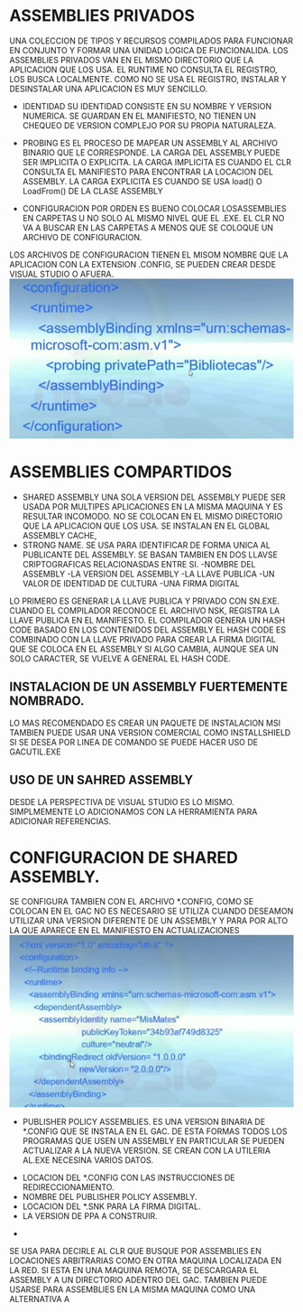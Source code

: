 # ASSEMBLIES PRIVADOS
UNA COLECCION DE TIPOS Y RECURSOS COMPILADOS PARA FUNCIONAR EN CONJUNTO Y FORMAR UNA UNIDAD LOGICA DE FUNCIONALIDA.
LOS ASSEMBLIES PRIVADOS VAN EN EL MISMO DIRECTORIO QUE LA APLICACION QUE LOS USA. EL RUNTIME NO CONSULTA EL REGISTRO, LOS BUSCA LOCALMENTE.
COMO NO SE USA EL REGISTRO, INSTALAR Y DESINSTALAR UNA APLICACION ES MUY SENCILLO.

* IDENTIDAD
SU IDENTIDAD CONSISTE EN SU NOMBRE Y VERSION  NUMERICA. SE GUARDAN EN EL MANIFIESTO, NO TIENEN UN CHEQUEO DE VERSION COMPLEJO POR SU PROPIA NATURALEZA.

* PROBING
ES EL PROCESO DE MAPEAR UN ASSEMBLY AL ARCHIVO BINARIO QUE LE CORRESPONDE.
LA CARGA DEL ASSEMBLY PUEDE SER IMPLICITA O EXPLICITA. LA CARGA IMPLICITA ES CUANDO EL CLR CONSULTA EL MANIFIESTO PARA ENCONTRAR LA LOCACION DEL ASSEMBLY. LA CARGA EXPLICITA ES CUANDO SE USA load() O LoadFrom() DE LA CLASE ASSEMBLY

* CONFIGURACION
POR ORDEN ES BUENO COLOCAR LOSASSEMBLIES EN CARPETAS U NO SOLO AL MISMO NIVEL QUE EL .EXE. EL CLR NO VA A BUSCAR EN LAS CARPETAS A MENOS QUE SE COLOQUE UN ARCHIVO DE CONFIGURACION.

LOS ARCHIVOS DE CONFIGURACION TIENEN EL MISOM NOMBRE QUE LA APLICACION CON LA EXTENSION .CONFIG, SE PUEDEN CREAR DESDE VISUAL STUDIO O AFUERA.
![archivo configuacion](./archivoconfiguration.png)

# ASSEMBLIES COMPARTIDOS
* SHARED ASSEMBLY
UNA SOLA VERSION DEL ASSEMBLY PUEDE SER USADA POR MULTIPES APLICACIONES EN LA MISMA MAQUINA Y ES RESULTAR INCOMODO. NO SE COLOCAN EN EL MISMO DIRECTORIO QUE LA APLICACION QUE LOS USA.
SE INSTALAN EN EL GLOBAL ASSEMBLY CACHE,
* STRONG NAME.
SE USA PARA IDENTIFICAR DE FORMA UNICA AL PUBLICANTE DEL ASSEMBLY. SE BASAN TAMBIEN EN DOS LLAVSE CRIPTOGRAFICAS RELACIONASDAS ENTRE SI.
 -NOMBRE DEL ASSEMBLY
 -LA VERSION DEL ASSEMBLY
 -LA LLAVE PUBLICA
 -UN VALOR DE IDENTIDAD DE CULTURA
 -UNA FIRMA DIGITAL

 LO PRIMERO ES GENERAR LA LLAVE PUBLICA Y PRIVADO CON SN.EXE.
 CUANDO EL COMPILADOR RECONOCE EL ARCHIVO NSK, REGISTRA LA LLAVE PUBLICA EN EL MANIFIESTO.
 EL COMPILADOR GENERA UN HASH CODE BASADO EN LOS CONTENIDOS DEL ASSEMBLY
 EL HASH CODE ES COMBINADO CON LA LLAVE PRIVADO PARA CREAR LA FIRMA DIGITAL QUE SE COLOCA EN EL ASSEMBLY
 SI ALGO CAMBIA, AUNQUE SEA UN SOLO CARACTER, SE VUELVE A GENERAL EL HASH CODE.

 ## INSTALACION DE UN ASSEMBLY FUERTEMENTE NOMBRADO.
 LO MAS RECOMENDADO ES CREAR UN PAQUETE DE INSTALACION MSI
 TAMBIEN PUEDE USAR UNA VERSION COMERCIAL COMO INSTALLSHIELD
 SI  SE DESEA POR LINEA DE COMANDO SE PUEDE HACER USO DE GACUTIL.EXE


 ## USO DE UN SAHRED ASSEMBLY
 DESDE LA PERSPECTIVA DE VISUAL STUDIO ES LO MISMO. SIMPLMEMENTE LO ADICIONAMOS CON LA HERRAMIENTA PARA ADICIONAR REFERENCIAS.


# CONFIGURACION DE SHARED ASSEMBLY.
SE CONFIGURA TAMBIEN CON EL ARCHIVO *.CONFIG, COMO SE COLOCAN EN EL GAC NO ES NECESARIO <PRIVATEPATH>
SE UTILIZA CUANDO DESEAMON UTILIZAR UNA VERSION DIFERENTE DE UN ASSEMBLY Y PARA POR ALTO LA QUE APARECE EN EL MANIFIESTO
EN ACTUALIZACIONES
![assembly compartido](./AssemblyCompratido.png)

* PUBLISHER POLICY ASSEMBLIES.
ES UNA VERSION BINARIA DE *.CONFIG QUE SE INSTALA EN EL GAC. DE ESTA FORMAS TODOS LOS PROGRAMAS QUE USEN UN ASSEMBLY EN PARTICULAR SE PUEDEN ACTUALIZAR A LA NUEVA VERSION. SE CREAN CON LA UTILERIA AL.EXE
NECESINA VARIOS DATOS.
- LOCACION DEL *.CONFIG CON LAS INSTRUCCIONES DE REDIRECCIONAMIENTO.
- NOMBRE DEL PUBLISHER POLICY ASSEMBLY.
- LOCACION DEL *.SNK PARA LA FIRMA DIGITAL.
- LA VERSION DE PPA A CONSTRUIR.

* <CODEBASE>
SE USA PARA DECIRLE AL CLR QUE BUSQUE POR ASSEMBLIES EN LOCACIONES ARBITRARIAS COMO EN OTRA MAQUINA LOCALIZADA EN LA RED.
SI ESTA EN UNA MAQUINA REMOTA, SE DESCARGARA EL ASSEMBLY A UN DIRECTORIO ADENTRO DEL GAC. TAMBIEN PUEDE USARSE PARA ASSEMBLIES EN LA MISMA MAQUINA COMO UNA ALTERNATIVA A <PRIVATEPATH>
